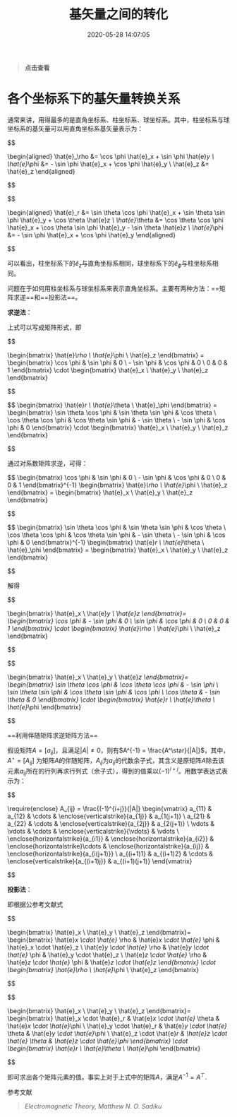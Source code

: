 ﻿---
title: 基矢量之间的转化
date: 2020-05-28 14:07:05
tags:
- Mathematics
visible: true
---
>**点击查看**
<!--more-->
# 各个坐标系下的基矢量转换关系


通常来讲，用得最多的是直角坐标系、柱坐标系、球坐标系。其中，柱坐标系与球坐标系的基矢量可以用直角坐标系基矢量表示为：


$$

\begin{aligned}
\hat{e}_\rho &= \cos \phi \hat{e}_x + \sin \phi \hat{e}_y \\
\hat{e}_\phi &= - \sin \phi \hat{e}_x + \cos \phi \hat{e}_y \\
\hat{e}_z &= \hat{e}_z
\end{aligned}

$$


$$

\begin{aligned}
\hat{e}_r &= \sin \theta \cos \phi \hat{e}_x + \sin \theta \sin \phi \hat{e}_y + \cos \theta \hat{e}_z \\
\hat{e}_\theta &= \cos \theta \cos \phi \hat{e}_x + \cos \theta \sin \phi \hat{e}_y - \sin \theta \hat{e}_z \\
\hat{e}_\phi &= - \sin \phi \hat{e}_x + \cos \phi \hat{e}_y
\end{aligned}

$$

可以看出，柱坐标系下的$\hat{e}_z$与直角坐标系相同，球坐标系下的$\hat{e}_\phi$与柱坐标系相同。

问题在于如何用柱坐标系与球坐标系来表示直角坐标系。主要有两种方法：==矩阵求逆==和==投影法==。

**求逆法**：

上式可以写成矩阵形式，即

$$

\begin{bmatrix}
\hat{e}_\rho \\ \hat{e}_\phi \\ \hat{e}_z 
\end{bmatrix} = 
\begin{bmatrix}
\cos \phi & \sin \phi & 0 \\ - \sin \phi & \cos \phi & 0 \\ 0 & 0 & 1
\end{bmatrix} \cdot 
\begin{bmatrix}
\hat{e}_x \\ \hat{e}_y \\ \hat{e}_z 
\end{bmatrix}

$$


$$
\begin{bmatrix}
\hat{e}_r \\ \hat{e}_\theta \\ \hat{e}_\phi 
\end{bmatrix} = 
\begin{bmatrix}
\sin \theta \cos \phi & \sin \theta \sin \phi & \cos \theta \\ \cos \theta \cos \phi & \cos \theta \sin \phi & - \sin \theta \\ - \sin \phi & \cos \phi & 0
\end{bmatrix} \cdot 
\begin{bmatrix}
\hat{e}_x \\ \hat{e}_y \\ \hat{e}_z 
\end{bmatrix}

$$


通过对系数矩阵求逆，可得：

$$
\begin{bmatrix}
\cos \phi & \sin \phi & 0 \\ - \sin \phi & \cos \phi & 0 \\ 0 & 0 & 1
\end{bmatrix}^{-1} 
\begin{bmatrix}
\hat{e}_\rho \\ \hat{e}_\phi \\ \hat{e}_z 
\end{bmatrix} = 
\begin{bmatrix}
\hat{e}_x \\ \hat{e}_y \\ \hat{e}_z 
\end{bmatrix}

$$


$$
\begin{bmatrix}
\sin \theta \cos \phi & \sin \theta \sin \phi & \cos \theta \\ \cos \theta \cos \phi & \cos \theta \sin \phi & - \sin \theta \\ - \sin \phi & \cos \phi & 0
\end{bmatrix}^{-1}
\begin{bmatrix}
\hat{e}_r \\ \hat{e}_\theta \\ \hat{e}_\phi 
\end{bmatrix} = 
\begin{bmatrix}
\hat{e}_x \\ \hat{e}_y \\ \hat{e}_z 
\end{bmatrix}

$$


解得

$$

\begin{bmatrix}
\hat{e}_x \\ \hat{e}_y \\ \hat{e}_z 
\end{bmatrix}=
\begin{bmatrix}
\cos \phi & - \sin \phi & 0 \\  \sin \phi & \cos \phi & 0 \\ 0 & 0 & 1
\end{bmatrix} \cdot 
\begin{bmatrix}
\hat{e}_\rho \\ \hat{e}_\phi \\ \hat{e}_z 
\end{bmatrix}

$$


$$

\begin{bmatrix}
\hat{e}_x \\ \hat{e}_y \\ \hat{e}_z 
\end{bmatrix}= 
\begin{bmatrix}
\sin \theta \cos \phi & \cos \theta \cos \phi & - \sin \phi \\ \sin \theta \sin \phi & \cos \theta \sin \phi & \cos \phi \\ \cos \theta & - \sin \theta & 0
\end{bmatrix} \cdot 
\begin{bmatrix}
\hat{e}_r \\ \hat{e}_\theta \\ \hat{e}_\phi 
\end{bmatrix} 

$$


==利用伴随矩阵求逆矩阵方法==

假设矩阵$A=[a_{ij}]$，且满足$|A| \ne 0$，则有$A^{-1} = \frac{A^\star}{|A|}$，其中，$A^\star = [A_{ij}]$ 为矩阵$A$的伴随矩阵，$A_{ij}$为$a_{ij}$的代数余子式，其含义是原矩阵$A$除去该元素$a_{ij}$所在的行列再求行列式（余子式），得到的值乘以$(-1)^{i+j}$。用数学表达式表示为：

$$

\require{enclose}
A_{ij} = \frac{(-1)^{i+j}}{|A|}
\begin{vmatrix}
a_{11} & a_{12} & \cdots & \enclose{verticalstrike}{a_{1j}} & a_{1(j+1)} \\
a_{21} & a_{22} & \cdots & \enclose{verticalstrike}{a_{2j}} & a_{2(j+1)} \\
\vdots & \vdots & \cdots & \enclose{verticalstrike}{\vdots} & \vdots \\
\enclose{horizontalstrike}{a_{i1}} & \enclose{horizontalstrike}{a_{i2}} & \enclose{horizontalstrike}\cdots & \enclose{horizontalstrike}{a_{ij}} & \enclose{horizontalstrike}{a_{i(j+1)}} \\
a_{(i+1)1} & a_{(i+1)2} & \cdots & \enclose{verticalstrike}{a_{(i+1)j}} & a_{(i+1)(j+1)} 
\end{vmatrix}

$$




**投影法**：

即根据公参考文献式

$$

\begin{bmatrix}
\hat{e}_x \\ \hat{e}_y \\ \hat{e}_z 
\end{bmatrix}=
\begin{bmatrix}
\hat{e}_x \cdot \hat{e}_ \rho & \hat{e}_x \cdot \hat{e}_ \phi & \hat{e}_x \cdot \hat{e}_z \\ \hat{e}_y \cdot \hat{e}_ \rho & \hat{e}_y \cdot \hat{e}_ \phi & \hat{e}_y \cdot \hat{e}_z \\ \hat{e}_z \cdot \hat{e}_ \rho & \hat{e}_z \cdot \hat{e}_ \phi & \hat{e}_z \cdot \hat{e}_z
\end{bmatrix} \cdot 
\begin{bmatrix}
\hat{e}_\rho \\ \hat{e}_\phi \\ \hat{e}_z 
\end{bmatrix}

$$


$$

\begin{bmatrix}
\hat{e}_x \\ \hat{e}_y \\ \hat{e}_z 
\end{bmatrix}=
\begin{bmatrix}
\hat{e}_x \cdot \hat{e}_r & \hat{e}_x \cdot \hat{e}_ \theta & \hat{e}_x \cdot \hat{e}_\phi \\ \hat{e}_y \cdot \hat{e}_r & \hat{e}_y \cdot \hat{e}_ \theta & \hat{e}_y \cdot \hat{e}_\phi \\ \hat{e}_z \cdot \hat{e}_r & \hat{e}_z \cdot \hat{e}_ \theta & \hat{e}_z \cdot \hat{e}_\phi
\end{bmatrix} \cdot 
\begin{bmatrix}
\hat{e}_r \\ \hat{e}_\theta \\ \hat{e}_\phi 
\end{bmatrix}

$$


即可求出各个矩阵元素的值。事实上对于上式中的矩阵$A$，满足$A^{-1}=A^\top$.




参考文献


> *Electromagnetic Theory, Matthew N. O. Sadiku*